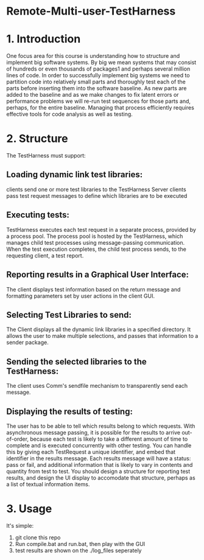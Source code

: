 # Remote-Multi-user-TestHarness

# 1. Introduction
One focus area for this course is understanding how to structure and implement big software systems.
By big we mean systems that may consist of hundreds or even thousands of packages1 and perhaps several million lines of code. 
In order to successfully implement big systems we need to partition code into relatively small parts and thoroughly test each of the parts before inserting them into the software baseline. As new parts are added to the baseline and as we make changes to fix latent errors or performance problems we will re-run test sequences for those parts and, perhaps, for the entire baseline. Managing that process efficiently requires effective tools for code analysis as well as testing. 

# 2. Structure
The TestHarness must support:
## Loading dynamic link test libraries:
clients send one or more test libraries to the TestHarness Server
clients pass test request messages to define which libraries are to be executed
## Executing tests:
TestHarness executes each test request in a separate process, provided by a process pool.
The process pool is hosted by the TestHarness, which manages child test processes using message-passing communication.
When the test execution completes, the child test process sends, to the requesting client, a test report.
## Reporting results in a Graphical User Interface:
The client displays test information based on the return message and formatting parameters set by user actions in the client GUI.
## Selecting Test Libraries to send:
The Client displays all the dynamic link libraries in a specified directory. It allows the user to make multiple selections, and passes that information to a sender package.
## Sending the selected libraries to the TestHarness:
The client uses Comm's sendfile mechanism to transparently send each message.
## Displaying the results of testing:
The user has to be able to tell which results belong to which requests. With asynchronous message passing, it is possible for the results to arrive out-of-order, because each test is likely to take a different amount of time to complete and is executed concurrently with other testing. You can handle this by giving each TestRequest a unique identifier, and embed that identifier in the results message.
Each results message will have a status: pass or fail, and additional information that is likely to vary in contents and quantity from test to test. You should design a structure for reporting test results, and design the UI display to accomodate that structure, perhaps as a list of textual information items.
# 3. Usage
It's simple:
1. git clone this repo
2. Run compile.bat and run.bat, then play with the GUI
3. test results are shown on the ./log_files seperately
